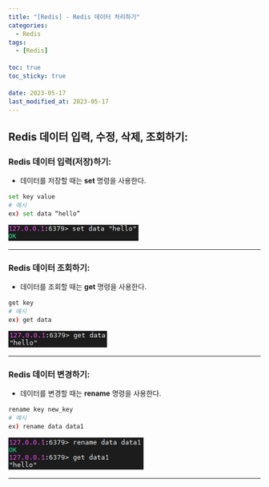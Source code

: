 ```yaml
---
title: "[Redis] - Redis 데이터 처리하기"
categories:
  - Redis
tags:
  - [Redis]

toc: true
toc_sticky: true

date: 2023-05-17
last_modified_at: 2023-05-17
---
```


## Redis 데이터 입력, 수정, 삭제, 조회하기:
### Redis 데이터 입력(저장)하기:
- 데이터를 저장할 때는 **set** 명령을 사용한다.
```bash
set key value
# 예시
ex) set data “hello”
```
[![Redis 데이터 입력화면](/assets/images/Redis/Redis%20%EB%8D%B0%EC%9D%B4%ED%84%B0%20%EC%9E%85%EB%A0%A5%20%ED%99%94%EB%A9%B4.PNG)](/assets/images/Redis/Redis%20%EB%8D%B0%EC%9D%B4%ED%84%B0%20%EC%9E%85%EB%A0%A5%20%ED%99%94%EB%A9%B4.PNG)

* * *

### Redis 데이터 조회하기:
- 데이터를 조회할 때는 **get** 명령을 사용한다.
```bash
get key
# 예시
ex) get data
```
[![Redis 데이터 조회화면](/assets/images/Redis/Redis%20%EB%8D%B0%EC%9D%B4%ED%84%B0%20%EC%A1%B0%ED%9A%8C%20%ED%99%94%EB%A9%B4.PNG)](/assets/images/Redis/Redis%20%EB%8D%B0%EC%9D%B4%ED%84%B0%20%EC%A1%B0%ED%9A%8C%20%ED%99%94%EB%A9%B4.PNG)

* * *

### Redis 데이터 변경하기:
- 데이터를 변경할 때는 **rename** 명령을 사용한다.
```bash
rename key new_key
# 예시
ex) rename data data1
```
[![Redis 데이터 변경화면](/assets/images/Redis/Redis%20%EB%8D%B0%EC%9D%B4%ED%84%B0%20%EB%B3%80%EA%B2%BD%20%ED%99%94%EB%A9%B4.PNG)](/assets/images/Redis/Redis%20%EB%8D%B0%EC%9D%B4%ED%84%B0%20%EB%B3%80%EA%B2%BD%20%ED%99%94%EB%A9%B4.PNG)

* * *